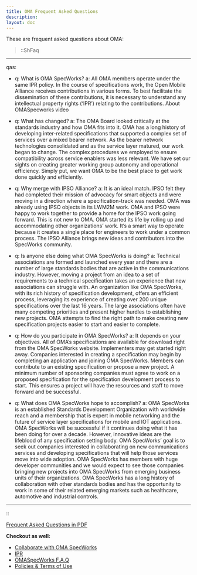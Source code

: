 ```yaml
---
title: OMA Frequent Asked Questions
description:
layout: doc
---
```

These are frequent asked questions about OMA: 

>::ShFaq
---
qas:
  - q: What is OMA SpecWorks?
    a: All OMA members operate under the same IPR policy. In the course of specifications work, the Open Mobile Alliance receives contributions in various forms. To best facilitate the dissemination of these contributions, it is necessary to understand any intellectual property rights (‘IPR’) relating to the contributions. About OMASpecworks video

  - q: What has changed?
    a: The OMA Board looked critically at the standards industry and how OMA fits into it. OMA has a long history of developing inter-related specifications that supported a complex set of services over a mixed bearer network. As the bearer network technologies consolidated and as the service layer matured, our work began to change. The complex procedures we employed to ensure compatibility across service enablers was less relevant. We have set our sights on creating greater working group autonomy and operational efficiency. Simply put, we want OMA to be the best place to get work done quickly and efficiently.

  - q: Why merge with IPSO Alliance?
    a: It is an ideal match. IPSO felt they had completed their mission of advocacy for smart objects and were moving in a direction where a specification-track was needed. OMA was already using IPSO objects in its LWM2M work. OMA and IPSO were happy to work together to provide a home for the IPSO work going forward. This is not new to OMA. OMA started its life by rolling up and accommodating other organizations’ work. It’s a smart way to operate because it creates a single place for engineers to work under a common process. The IPSO Alliance brings new ideas and contributors into the SpecWorks community.

  - q: Is anyone else doing what OMA SpecWorks is doing?
    a: Technical associations are formed and launched every year and there are a number of large standards bodies that are active in the communications industry. However, moving a project from an idea to a set of requirements to a technical specification takes an experience that new associations can struggle with. An organization like OMA SpecWorks, with its rich history of specification development, offers an efficient process, leveraging its experience of creating over 200 unique specifications over the last 16 years. The large associations often have many competing priorities and present higher hurdles to establishing new projects. OMA attempts to find the right path to make creating new specification projects easier to start and easier to complete.

  - q: How do you participate in OMA SpecWorks?
    a: It depends on your objectives. All of OMA’s specifications are available for download right from the OMA SpecWorks website. Implementers may get started right away. Companies interested in creating a specification may begin by completing an application and joining OMA SpecWorks. Members can contribute to an existing specification or propose a new project. A minimum number of sponsoring companies must agree to work on a proposed specification for the specification development process to start. This ensures a project will have the resources and staff to move forward and be successful.

  - q: What does OMA SpecWorks hope to accomplish?
    a: OMA SpecWorks is an established Standards Development Organization with worldwide reach and a membership that is expert in mobile networking and the future of service layer specifications for mobile and IOT applications. OMA SpecWorks will be successful if it continues doing what it has been doing for over a decade.
    However, innovative ideas are the lifeblood of any specification setting body. OMA SpecWorks’ goal is to seek out companies interested in collaborating on new communications services and developing specifications that will help those services move into wide adoption. OMA SpecWorks has members with huge developer communities and we would expect to see those companies bringing new projects into OMA SpecWorks from emerging business units of their organizations. OMA SpecWorks has a long history of collaboration with other standards bodies and has the opportunity to work in some of their related emerging markets such as healthcare, automotive and industrial controls.
---
::

[Frequent Asked Questions in PDF]()

<b>Checkout as well:</b>

- [Collaborate with OMA SpecWorks](/omaspecworks/about/collaborate)
- [IPR](/omaspecworks/about/ipr)
- [OMASpecWorks F.A.Q](/omaspecworks/about/omaspecworks-faq)
- [Policies & Terms of Use](/omaspecworks/about/policies-terms-of-use)